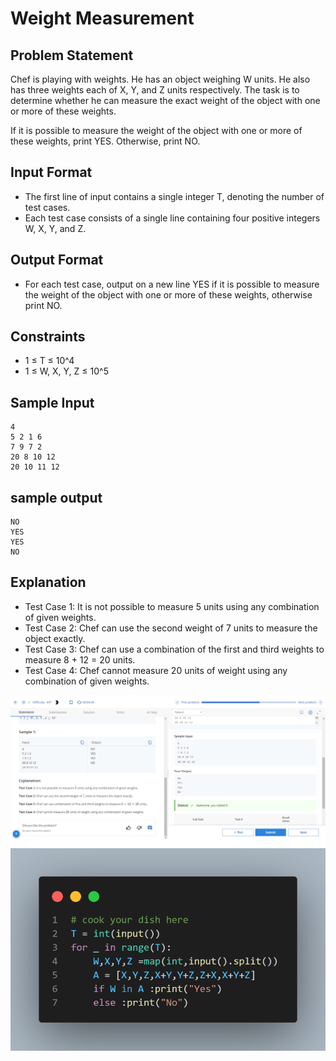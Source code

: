 # Weight Measurement

## Problem Statement
Chef is playing with weights. He has an object weighing W units. He also has three weights each of X, Y, and Z units respectively. The task is to determine whether he can measure the exact weight of the object with one or more of these weights.

If it is possible to measure the weight of the object with one or more of these weights, print YES. Otherwise, print NO.

## Input Format
- The first line of input contains a single integer T, denoting the number of test cases.
- Each test case consists of a single line containing four positive integers W, X, Y, and Z.

## Output Format
- For each test case, output on a new line YES if it is possible to measure the weight of the object with one or more of these weights, otherwise print NO.

## Constraints
- 1 ≤ T ≤ 10^4
- 1 ≤ W, X, Y, Z ≤ 10^5

## Sample Input
```
4
5 2 1 6
7 9 7 2
20 8 10 12
20 10 11 12

```
## sample output
```
NO
YES
YES
NO

```

## Explanation
- Test Case 1: It is not possible to measure 5 units using any combination of given weights.
- Test Case 2: Chef can use the second weight of 7 units to measure the object exactly.
- Test Case 3: Chef can use a combination of the first and third weights to measure 8 + 12 = 20 units.
- Test Case 4: Chef cannot measure 20 units of weight using any combination of given weights.


![](Untitled.png)
![](code.png)